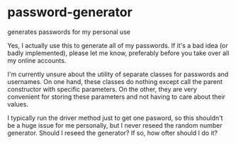 # password-generator
generates passwords for my personal use

Yes, I actually use this to generate all of my passwords. If it's a bad idea (or badly implemented), please let me know, preferably before you take over all my online accounts.

I'm currently unsure about the utility of separate classes for passwords and usernames. On one hand, these classes do nothing except call the parent constructor with specific parameters. On the other, they are very convenient for storing these parameters and not having to care about their values.

I typically run the driver method just to get one pasword, so this shouldn't be a huge issue for me personally, but I never reseed the random number generator. Should I reseed the generator? If so, how ofter should I do it?
